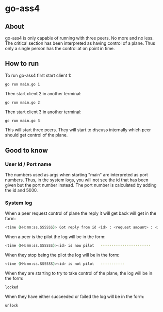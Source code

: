 # go-ass4
## About
go-ass4 is only capable of running with three peers. No more and no less.
The critical section has been interpreted as having control of a plane. Thus only a single person has the control at on point in time.

## How to run
To run go-ass4 first start client 1:
```bash
go run main.go 1
```
Then start client 2 in another terminal:
```bash
go run main.go 2
```
Then start client 3 in another terminal:
```bash
go run main.go 3
```
This will start three peers. They will start to discuss internally which peer should get control of the plane.

## Good to know
### User Id / Port name
The numbers used as args when starting "main" are interpreted as port numbers. Thus, in the system logs, you will not see the id that has been given but the port number instead. The port number is calculated by adding the id and 5000.

### System log
When a peer request control of plane the reply it will get back will get in the form:
```bash
<time (HH:mm:ss.SSSSSS)> Got reply from id <id> : <request amount> : <is pilot>
```
When a peer is the pilot the log will be in the form:
```bash
<time (HH:mm:ss.SSSSSS)><id> is now pilot 	-----------------------
```
When they stop being the pilot the log will be in the form:
```bash
<time (HH:mm:ss.SSSSSS)><id> is not pilot 	-----------
```
When they are starting to try to take control of the plane, the log will be in the form:
```bash
locked
```
When they have either succeeded or failed the log will be in the form:
```bash
unlock
```
